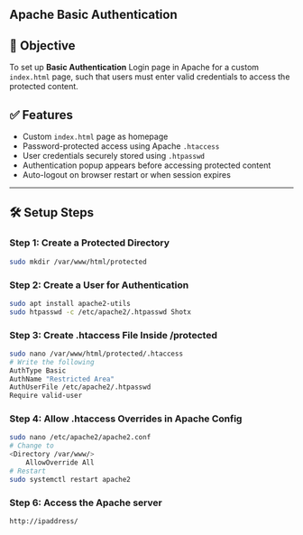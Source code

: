 ## Apache Basic Authentication 

## 📌 Objective

To set up **Basic Authentication** Login page in Apache for a custom `index.html` page, such that users must enter valid credentials to access the protected content.

## ✅ Features

- Custom `index.html` page as homepage
- Password-protected access using Apache `.htaccess`
- User credentials securely stored using `.htpasswd`
- Authentication popup appears before accessing protected content
- Auto-logout on browser restart or when session expires



---

## 🛠️ Setup Steps

### Step 1: Create a Protected Directory

```bash
sudo mkdir /var/www/html/protected
```

### Step 2: Create a User for Authentication
```bash
sudo apt install apache2-utils
sudo htpasswd -c /etc/apache2/.htpasswd Shotx
```
### Step 3: Create .htaccess File Inside /protected
```bash 
sudo nano /var/www/html/protected/.htaccess
# Write the following 
AuthType Basic
AuthName "Restricted Area"
AuthUserFile /etc/apache2/.htpasswd
Require valid-user
```
### Step 4: Allow .htaccess Overrides in Apache Config
```bash
sudo nano /etc/apache2/apache2.conf
# Change to
<Directory /var/www/>
    AllowOverride All
# Restart
sudo systemctl restart apache2
```
### Step 6: Access the Apache server
```bash 
http://ipaddress/
```

